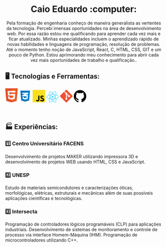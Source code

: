<div>
  <h1 align="center"> Caio Eduardo :computer: </h1>
  <p align="center"> Pela formação de engenharia conheço de maneira generalista as vertentes da tecnologia. Percebi imensas oportunidades na área de desenvolvimento web. Por essa razão estou me qualificando para aprender cada vez mais e ficar atualizado.
Minhas especialidades incluem o aprendizado rápido de novas habilidades e linguagens de programação, resolução de problemas. Até o momento tenho noção de JavaScript, React, C, HTML, CSS, GIT e um pouco de Python. Estou aprimorando meu conhecimento para abrir cada vez mais oportunidades de trabalho e qualificação..</p>

## 🖥️ Tecnologias e Ferramentas:

<code><img width="40px" src="./img/html.png" title = "HTML5"/></code>
<code><img width="40px" src="./img/CSS.png" title = "CSS3"/></code>
<code><img width="40px" src="./img/JS.png" title = "JAVASCRIPT"/></code>
<code><img width="40px" src="./img/react.png" title = "React"/></code>
<code><img width="40px" src="./img/git.png" title = "GIT"/></code>
<code><img width="40px" src="./img/github.png" title = "GITHUB"/></code>

<br>

## :factory: Experiências:

### :one: Centro Universitário FACENS

<p>Desenvolvimento de projetos MAKER utilizando impressora 3D e desenvolvimento de projetos WEB usando HTML, CSS e JavaScript.</p>

### :two: UNESP

<p>Estudo de materiais semicondutores e caracterizações óticas, morfológicas, elétricas, estruturais e mecânicas além de suas possíveis aplicações científicas e tecnológicas.</p>

### :three: Intersecta

<p>Programação de controladores lógicos programáveis (CLP) para aplicações industriais. Desenvolvimento de sistemas de monitoramento e controle de processo via interface Homem-Máquina (IHM). Programação de microcontroladores utilizando C++.</p>
